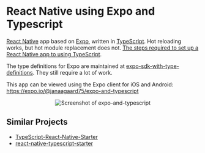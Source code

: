 # React Native using Expo and Typescript

[React Native](https://facebook.github.io/react-native/) app based on [Expo](https://expo.io), written in [TypeScript](http://www.typescriptlang.org). Hot reloading works, but hot module replacement does not. [The steps required to set up a React Native app to using TypeScript](https://github.com/janaagaard75/expo-and-typescript/wiki).

The type definitions for Expo are maintained at [expo-sdk-with-type-definitions](https://github.com/janaagaard75/expo-sdk-with-type-definitions). They still require a lot of work.

This app can be viewed using the Expo client for iOS and Android: <https://expo.io/@janaagaard75/expo-and-typescript>

<p align="center">
  <img src="https://github.com/janaagaard75/expo-and-typescript/raw/master/screenshot.png" alt="Screenshot of expo-and-typescript">
</p>

## Similar Projects

* [TypeScript-React-Native-Starter](https://github.com/Microsoft/TypeScript-React-Native-Starter)
* [react-native-typescript-starter](https://github.com/cbrevik/react-native-typescript-starter)
